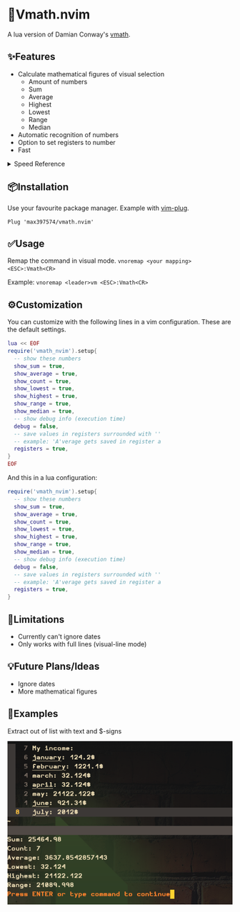 # 🧮Vmath.nvim

A lua version of Damian Conway's [vmath](https://www.youtube.com/watch?v=aHm36-na4-4&t=1740s).

✨Features
--------

* Calculate mathematical figures of visual selection
    * Amount of numbers
    * Sum
    * Average
    * Highest
    * Lowest
    * Range
    * Median
* Automatic recognition of numbers
* Option to set registers to number
* Fast
<details>
    <summary>Speed Reference</summary>
        213,123,42152,324.234,2352.123,234.2123,523,235.4684.345,745.36,1247.45,25.213,422352613,1352.125,3,
        42152,324.234,2352.123,234.2123,523,235.4684.345,745.36,1247.45,25.213,422352613,1352.125213,123,
        42152,324.234,2352.123,234.2123,523,235.4684.345,745.36,1247.45,25.213,422352613,1352.125213,123,
        42152,324.234,2352.123,234.2123,523,235.4684.345,745.36,1247.45,25.213,422352613,1352.125213,123,
        42152,324.234,2352.123,234.2123,523,235.4684.345,745.36,1247.45,25.213,422352613,1352.125213,123,
        42152,324.234,2352.123,234.2123,523,235.4684.345,745.36,1247.45,25.213,422352613,1352.125213,123,
        42152,324.234,2352.123,234.2123,523,235.4684.345,745.36,1247.45,25.213,422352613,1352.125213,123,
        42152,324.234,2352.123,234.2123,523,235.4684.345,745.36,1247.45,25.213,422352613,1352.125213,123,
        42152,324.234,2352.123,234.2123,523,235.4684.345,745.36,1247.45,25.213,422352613,1352.125213,123,
        42152,324.234,2352.123,234.2123,523,235.4684.345,745.36,1247.45,25.213,422352613,1352.125213,123,
        42152,324.234,2352.123,234.2123,523,235.4684.345,745.36,1247.45,25.213,422352613,1352.125

        * Sum: 4646425087.0446
        * Count: 144
        * Average: 32266840.882254
        * Smallest: 3
        * Biggest: 422352613
        * Range: 422352610

    takes 0.000806s to calculate

</details>

📦Installation
------------
Use your favourite package manager. Example with [vim-plug](https://github.com/junegunn/vim-plug).
```
Plug 'max397574/vmath.nvim'
```

✅Usage
-----
Remap the command in visual mode.
`vnoremap <your mapping> <ESC>:Vmath<CR>`

Example:
`vnoremap <leader>vm <ESC>:Vmath<CR>`

⚙️Customization
-------------
You can customize with the following lines in a vim configuration. These are the default settings.
```lua
lua << EOF
require('vmath_nvim').setup{
  -- show these numbers
  show_sum = true,
  show_average = true,
  show_count = true,
  show_lowest = true,
  show_highest = true,
  show_range = true,
  show_median = true,
  -- show debug info (execution time)
  debug = false,
  -- save values in registers surrounded with ''
  -- example: 'A'verage gets saved in register a
  registers = true,
}
EOF
```
And this in a lua configuration:
```lua
require('vmath_nvim').setup{
  -- show these numbers
  show_sum = true,
  show_average = true,
  show_count = true,
  show_lowest = true,
  show_highest = true,
  show_range = true,
  show_median = true,
  -- show debug info (execution time)
  debug = false,
  -- save values in registers surrounded with ''
  -- example: 'A'verage gets saved in register a
  registers = true,
}
```

🚫Limitations
-----------
* Currently can't ignore dates
* Only works with full lines (visual-line mode)

💡Future Plans/Ideas
------------------
* Ignore dates
* More mathematical figures

👀Examples
--------

Extract out of list with text and $-signs

![example image](https://github.com/max397574/Vmath.nvim/blob/master/resources/month_list.png)
